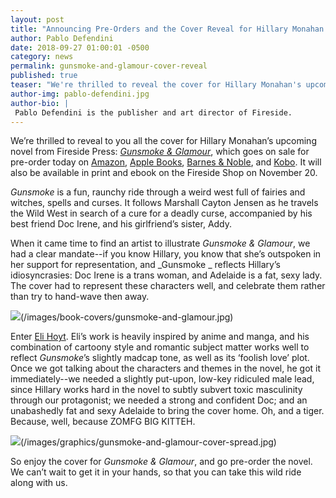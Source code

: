 ```yaml
---
layout: post
title: "Announcing Pre-Orders and the Cover Reveal for Hillary Monahan's Gunsmoke & Glamour"
author: Pablo Defendini
date: 2018-09-27 01:00:01 -0500
category: news
permalink: gunsmoke-and-glamour-cover-reveal
published: true
teaser: "We're thrilled to reveal the cover for Hillary Monahan's upcoming novel, Gunsmoke & Glamour!"
author-img: pablo-defendini.jpg
author-bio: |
 Pablo Defendini is the publisher and art director of Fireside.
---
```


We’re thrilled to reveal to you all the cover for Hillary Monahan’s upcoming novel from Fireside Press: [_Gunsmoke & Glamour_](/book/gunsmoke-and-glamour), which goes on sale for pre-order  today on [Amazon](https://www.amazon.com/Gunsmoke-Glamour-Hillary-Monahan/dp/0998778370/ref=tmm_pap_swatch_0?_encoding=UTF8&qid=1538049211&sr=8-1), [Apple Books](https://itunes.apple.com/us/book/gunsmoke-glamour/id1437197835?mt=11), [Barnes & Noble](https://www.barnesandnoble.com/w/gunsmoke-glamour-hillary-monahan/1129621661?ean=9780998778372), and [Kobo](https://www.kobo.com/us/en/ebook/gunsmoke-glamour). It will also be available in print and ebook on the Fireside Shop on November 20.

_Gunsmoke_ is a fun, raunchy ride through a weird west full of fairies and witches, spells and curses. It follows Marshall Cayton Jensen as he travels the Wild West in search of a cure for a deadly curse, accompanied by his best friend Doc Irene, and his girlfriend’s sister, Addy.

When it came time to find an artist to illustrate _Gunsmoke & Glamour_, we had a clear mandate--if you know Hillary, you know that she’s outspoken in her support for representation, and _Gunsmoke _ reflects Hillary’s idiosyncrasies: Doc Irene is a trans woman, and Adelaide is a fat, sexy lady. The cover had to represent these characters well, and celebrate them rather than try to hand-wave then away.

![](#)(/images/book-covers/gunsmoke-and-glamour.jpg)

Enter [Eli Hoyt](http://eli-hoyt.squarespace.com). Eli’s work is heavily inspired by anime and manga, and his combination of cartoony style and romantic subject matter works well to reflect _Gunsmoke_’s slightly madcap tone, as well as its ‘foolish love’ plot. Once we got talking about the characters and themes in the novel, he got it immediately--we needed a slightly put-upon, low-key ridiculed male lead, since Hillary works hard in the novel to subtly subvert toxic masculinity through our protagonist; we needed a strong and confident Doc; and an unabashedly fat and sexy Adelaide to bring the cover home. Oh, and a tiger. Because, well, because ZOMFG BIG KITTEH.

![](#)(/images/graphics/gunsmoke-and-glamour-cover-spread.jpg)

So enjoy the cover for _Gunsmoke & Glamour_, and go pre-order the novel. We can’t wait to get it in your hands, so that you can take this wild ride along with us.